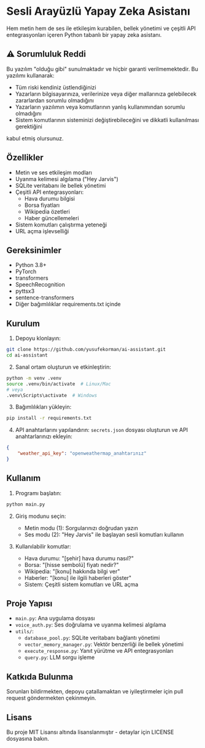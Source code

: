 # Sesli Arayüzlü Yapay Zeka Asistanı

Hem metin hem de ses ile etkileşim kurabilen, bellek yönetimi ve çeşitli API entegrasyonları içeren Python tabanlı bir yapay zeka asistanı.

## ⚠️ Sorumluluk Reddi

Bu yazılım "olduğu gibi" sunulmaktadır ve hiçbir garanti verilmemektedir. Bu yazılımı kullanarak:

- Tüm riski kendiniz üstlendiğinizi
- Yazarların bilgisayarınıza, verilerinize veya diğer mallarınıza gelebilecek zararlardan sorumlu olmadığını
- Yazarların yazılımın veya komutlarının yanlış kullanımından sorumlu olmadığını
- Sistem komutlarının sisteminizi değiştirebileceğini ve dikkatli kullanılması gerektiğini

kabul etmiş olursunuz.

## Özellikler

- Metin ve ses etkileşim modları
- Uyanma kelimesi algılama ("Hey Jarvis")
- SQLite veritabanı ile bellek yönetimi
- Çeşitli API entegrasyonları:
  - Hava durumu bilgisi
  - Borsa fiyatları
  - Wikipedia özetleri
  - Haber güncellemeleri
- Sistem komutları çalıştırma yeteneği
- URL açma işlevselliği

## Gereksinimler

- Python 3.8+
- PyTorch
- transformers
- SpeechRecognition
- pyttsx3
- sentence-transformers
- Diğer bağımlılıklar requirements.txt içinde

## Kurulum

1. Depoyu klonlayın:
```bash
git clone https://github.com/yusufekorman/ai-assistant.git
cd ai-assistant
```

2. Sanal ortam oluşturun ve etkinleştirin:
```bash
python -m venv .venv
source .venv/bin/activate  # Linux/Mac
# veya
.venv\Scripts\activate  # Windows
```

3. Bağımlılıkları yükleyin:
```bash
pip install -r requirements.txt
```

4. API anahtarlarını yapılandırın:
`secrets.json` dosyası oluşturun ve API anahtarlarınızı ekleyin:
```json
{
    "weather_api_key": "openweathermap_anahtarınız"
}
```

## Kullanım

1. Programı başlatın:
```bash
python main.py
```

2. Giriş modunu seçin:
   - Metin modu (1): Sorgularınızı doğrudan yazın
   - Ses modu (2): "Hey Jarvis" ile başlayan sesli komutları kullanın

3. Kullanılabilir komutlar:
   - Hava durumu: "[şehir] hava durumu nasıl?"
   - Borsa: "[hisse sembolü] fiyatı nedir?"
   - Wikipedia: "[konu] hakkında bilgi ver"
   - Haberler: "[konu] ile ilgili haberleri göster"
   - Sistem: Çeşitli sistem komutları ve URL açma

## Proje Yapısı

- `main.py`: Ana uygulama dosyası
- `voice_auth.py`: Ses doğrulama ve uyanma kelimesi algılama
- `utils/`:
  - `database_pool.py`: SQLite veritabanı bağlantı yönetimi
  - `vector_memory_manager.py`: Vektör benzerliği ile bellek yönetimi
  - `execute_response.py`: Yanıt yürütme ve API entegrasyonları
  - `query.py`: LLM sorgu işleme

## Katkıda Bulunma

Sorunları bildirmekten, depoyu çatallamaktan ve iyileştirmeler için pull request göndermekten çekinmeyin.

## Lisans

Bu proje MIT Lisansı altında lisanslanmıştır - detaylar için LICENSE dosyasına bakın. 